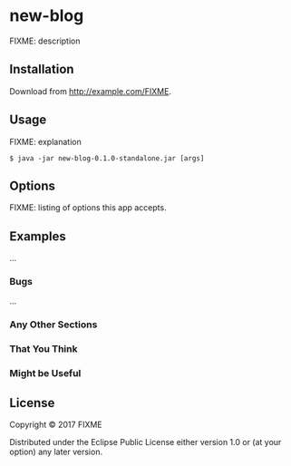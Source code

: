 # new-blog

FIXME: description

## Installation

Download from http://example.com/FIXME.

## Usage

FIXME: explanation

    $ java -jar new-blog-0.1.0-standalone.jar [args]

## Options

FIXME: listing of options this app accepts.

## Examples

...

### Bugs

...

### Any Other Sections
### That You Think
### Might be Useful

## License

Copyright © 2017 FIXME

Distributed under the Eclipse Public License either version 1.0 or (at
your option) any later version.
